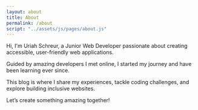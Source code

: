 ```yaml
---
layout: about
title: About
permalink: /about
script: "../assets/js/pages/about.js"
---
```


Hi, I'm Uriah Schreur, a Junior Web Developer passionate about creating accessible,
user-friendly web applications.  

Guided by amazing developers I met online,
I started my journey and have been learning ever since.

This blog is where I share my experiences, tackle coding challenges,
and explore building inclusive websites.

Let’s create something amazing together!